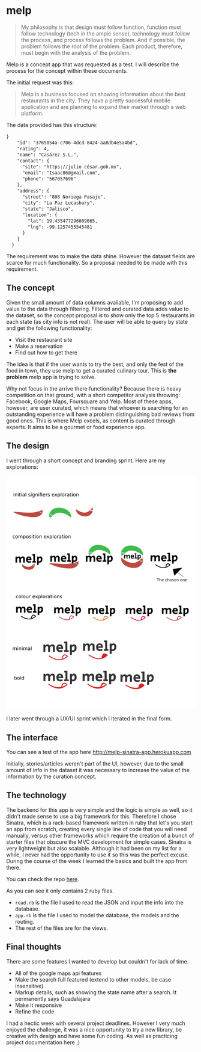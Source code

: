 # melp

> My philosophy is that design must follow function, function must follow technology (tech in the ample sense), technology must follow the process, and process follows the problem. And if possible, the problem follows the root of the problem. Each product, therefore, must begin with the analysis of the problem.

Melp is a concept app that was requested as a test. I will describe the process for the concept within these documents.

The initial request was this:

> Melp is a business focused on showing information about the best restaurants in the
city. They have a pretty successful mobile application and are planning to expand
their market through a web platform.

The data provided has this structure:
```
}
    "id": "3765054a-c706-4dcd-8424-aa8db4e5a4bd",
    "rating": 4,
    "name": "Casárez S.L.",
    "contact": {
      "site": "https://julio césar.gob.mx",
      "email": "Isaac86@gmail.com",
      "phone": "567057696"
    },
    "address": {
      "street": "808 Noriega Pasaje",
      "city": "La Paz Lucasbury",
      "state": "Jalisco",
      "location": {
        "lat": 19.435477296009665,
        "lng": -99.1257455545481
      }
    }
  }
  ```

The requirement was to make the data shine. However the dataset fields are scarce for much functionality. So a proposal needed to be made with this requirement.

## The concept

Given the small amount of data columns available, I'm proposing to add value to the data through filtering. Filtered and curated data adds value to the dataset, so the concept proposal is to show only the top 5 restaurants in each state (as city info is not real). The user will be able to query by state and get the following functionality:
- Visit the restaurant site
- Make a reservation
- Find out how to get there

The idea is that if the user wants to try the best, and only the fest of the food in town, they use melp to get a curated culinary tour. This is **the problem** melp app is trying to solve.

Why not focus in the arrive there functionality? Because there is heavy competition on that ground, with a short competitor analysis throwing: Facebook, Google Maps, Foursquare and Yelp. Most of these apps, however, are user curated, which means that whoever is searching for an outstanding experience will have a problem distinguishing bad reviews from good ones. This is where Melp excels, as content is curated through experts. It aims to be a gourmet or food experience app.

## The design

I went through a short concept and branding sprint. Here are my explorations:

![](img/concept.png)

I later went through a UX/UI sprint which I iterated in the final form.


## The interface

You can see a test of the app here http://melp-sinatra-app.herokuapp.com

Initially, stories/articles weren't part of the UI, however, due to the small amount of info in the dataset it was necessary to increase the value of the information by the curation concept.

## The technology

The backend for this app is very simple and the logic is simple as well, so it didn't made sense to use a big framework for this. Therefore I chose Sinatra, which is a rack-based framework written in ruby that let's you start an app from scratch, creating every single line of code that you will need manually, versus other frameworks which require the creation of a bunch of starter files that obscure the MVC development for simple cases. Sinatra is very lightweight but also scalable. Although it had been on my list for a while, I never had the opportunity to use it so this was the perfect excuse. During the course of the week I learned the basics and built the app from there.

You can check the repo [here](https://github.com/ponentesincausa/melp-app).

As you can see it only contains 2 ruby files.
- `read.rb` is the file I used to read the JSON and input the info into the database.
- `app.rb` is the file I used to model the database, the models and the routing.
- The rest of the files are for the views.



## Final thoughts

There are some features I wanted to develop but couldn't for lack of time.
- All of the google maps api features
- Make the search full featured (extend to other models, be case insensitive)
- Markup details, such as showing the state name after a search. It permanently says Guadalajara
- Make it responsive
- Refine the code

I had a hectic week with several project deadlines. However I very much enjoyed the challenge, it was a nice opportunity to try a new library, be creative with design and have some fun coding. As well as practicing project documentation here ;)
